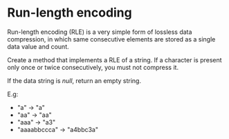 # Run-length encoding

Run-length encoding (RLE) is a very simple form of lossless data compression, in which same consecutive elements are stored as a single data value and count.

Create a method that implements a RLE of a string. If a character is present only once or twice consecutively, you must not compress it.

If the data string is *null*, return an empty string.

E.g: 

* "a" -> "a"
* "aa" -> "aa"
* "aaa" -> "a3"
* "aaaabbccca" -> "a4bbc3a"